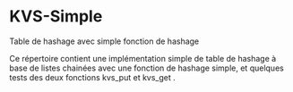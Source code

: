 # KVS-Simple
Table de hashage avec simple fonction de hashage

Ce répertoire contient une implémentation simple de table de hashage à base de listes chainées avec une fonction de hashage simple, et quelques tests des deux fonctions kvs_put et kvs_get .
